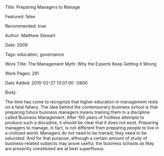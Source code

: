 Title: Preparing Managers to Manage

Featured: false

Recommended: true

Author: Matthew Stewart

Date: 2009

Tags: education, governance

Work Title: The Management Myth: Why the Experts Keep Getting it Wrong

Work Pages:  291

Date Added: 2010-02-27 13:07:00 -0800

Body:

The time has come to recognize that higher education in management rests on a fatal fallacy. The idea behind the contemporary business school is that preparing future business managers means training them in a discipline called Business Management. After 100 years of fruitless attempts to produce such a discipline, it should be clear that it does not exist. Preparing managers to manage, in fact, is not different from preparing people to live in a civilized world. Managers do not need to be trained; they need to be <em>educated.</em> And for that purpose, although a certain amount of study of business-related subjects may prove useful, the business schools as they are presently constituted are at best superfluous.


